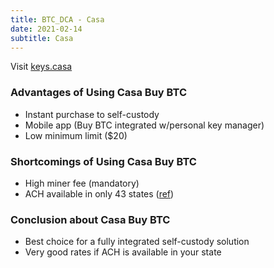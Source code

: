 ```yaml
---
title: BTC_DCA - Casa
date: 2021-02-14
subtitle: Casa
---
```


Visit [keys.casa](https://keys.casa)

### Advantages of Using Casa Buy BTC
  - Instant purchase to self-custody
  - Mobile app (Buy BTC integrated w/personal key manager)
  - Low minimum limit ($20)

### Shortcomings of Using Casa Buy BTC
  - High miner fee (mandatory)
  - ACH available in only 43 states ([ref](https://support.keys.casa/hc/en-us/articles/360047119631-Supported-Regions-for-Buying-Bitcoin))

### Conclusion about Casa Buy BTC
  - Best choice for a fully integrated self-custody solution
  - Very good rates if ACH is available in your state
